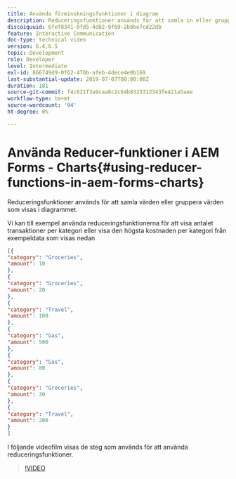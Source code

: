 ```yaml
---
title: Använda förminskningsfunktioner i diagram
description: Reduceringsfunktioner används för att samla in eller gruppera värden som visas i diagrammet. I följande videofilm visas stegen som används för att använda reduceringsfunktioner.
discoiquuid: 6fef8341-8fd5-4d82-9f69-2b8be7cd22db
feature: Interactive Communication
doc-type: technical video
version: 6.4,6.5
topic: Development
role: Developer
level: Intermediate
exl-id: 866749d9-0f62-470b-afeb-4dece4e0b169
last-substantial-update: 2019-07-07T00:00:00Z
duration: 181
source-git-commit: f4c621f3a9caa8c2c64b8323312343fe421a5aee
workflow-type: tm+mt
source-wordcount: '94'
ht-degree: 0%

---
```


# Använda Reducer-funktioner i AEM Forms - Charts{#using-reducer-functions-in-aem-forms-charts}

Reduceringsfunktioner används för att samla värden eller gruppera värden som visas i diagrammet.


Vi kan till exempel använda reduceringsfunktionerna för att visa antalet transaktioner per kategori eller visa den högsta kostnaden per kategori från exempeldata som visas nedan

```json
[{
"category": "Groceries",
"amount": 10
},
{
"category": "Groceries",
"amount": 20
},
{
"category": "Travel",
"amount": 100
},
{
"category": "Gas",
"amount": 500
},
{
"category": "Gas",
"amount": 80
},
{
"category": "Groceries",
"amount": 30
},
{
"category": "Travel",
"amount": 200
}
]
```

I följande videofilm visas de steg som används för att använda reduceringsfunktioner.

>[!VIDEO](https://video.tv.adobe.com/v/21368?quality=12&learn=on)
